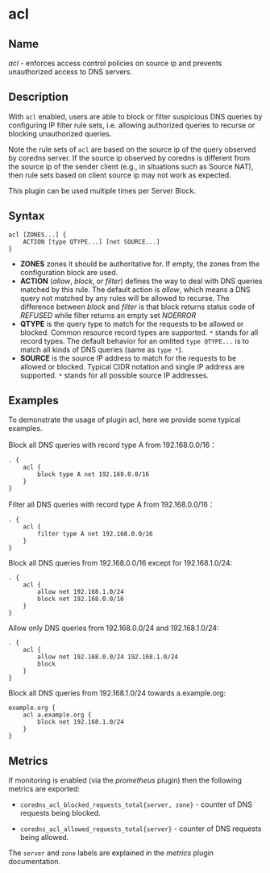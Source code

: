 # acl

## Name

*acl* - enforces access control policies on source ip and prevents unauthorized access to DNS servers.

## Description

With `acl` enabled, users are able to block or filter suspicious DNS queries by configuring IP filter rule sets, i.e. allowing authorized queries to recurse or blocking unauthorized queries.

Note the rule sets of `acl` are based on the source ip of the query observed by coredns server. If the source ip observed by coredns is different from
the source ip of the sender client (e.g., in situations such as Source NAT), then rule sets based on client source ip may not work as expected.

This plugin can be used multiple times per Server Block.

## Syntax

```
acl [ZONES...] {
    ACTION [type QTYPE...] [net SOURCE...]
}
```

- **ZONES** zones it should be authoritative for. If empty, the zones from the configuration block are used.
- **ACTION** (*allow*, *block*, or *filter*) defines the way to deal with DNS queries matched by this rule. The default action is *allow*, which means a DNS query not matched by any rules will be allowed to recurse. The difference between *block* and *filter* is that block returns status code of *REFUSED* while filter returns an empty set *NOERROR*
- **QTYPE** is the query type to match for the requests to be allowed or blocked. Common resource record types are supported. `*` stands for all record types. The default behavior for an omitted `type QTYPE...` is to match all kinds of DNS queries (same as `type *`).
- **SOURCE** is the source IP address to match for the requests to be allowed or blocked. Typical CIDR notation and single IP address are supported. `*` stands for all possible source IP addresses.

## Examples

To demonstrate the usage of plugin acl, here we provide some typical examples.

Block all DNS queries with record type A from 192.168.0.0/16：

~~~ corefile
. {
    acl {
        block type A net 192.168.0.0/16
    }
}
~~~

Filter all DNS queries with record type A from 192.168.0.0/16：

~~~ corefile
. {
    acl {
        filter type A net 192.168.0.0/16
    }
}
~~~

Block all DNS queries from 192.168.0.0/16 except for 192.168.1.0/24:

~~~ corefile
. {
    acl {
        allow net 192.168.1.0/24
        block net 192.168.0.0/16
    }
}
~~~

Allow only DNS queries from 192.168.0.0/24 and 192.168.1.0/24:

~~~ corefile
. {
    acl {
        allow net 192.168.0.0/24 192.168.1.0/24
        block
    }
}
~~~

Block all DNS queries from 192.168.1.0/24 towards a.example.org:

~~~ corefile
example.org {
    acl a.example.org {
        block net 192.168.1.0/24
    }
}
~~~

## Metrics

If monitoring is enabled (via the _prometheus_ plugin) then the following metrics are exported:

- `coredns_acl_blocked_requests_total{server, zone}` - counter of DNS requests being blocked.

- `coredns_acl_allowed_requests_total{server}` - counter of DNS requests being allowed.

The `server` and `zone` labels are explained in the _metrics_ plugin documentation.
